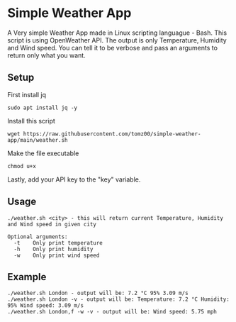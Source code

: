# Simple Weather App
A Very simple Weather App made in Linux scripting languague - Bash. This script is using OpenWeather API. The output is only Temperature, Humidity and Wind speed. You can tell it to be verbose and pass an arguments to return only what you want.

## Setup

First install jq
```
sudo apt install jq -y
```
Install this script
```
wget https://raw.githubusercontent.com/tomz00/simple-weather-app/main/weather.sh
```
Make the file executable
```
chmod u+x
```
Lastly, add your API key to the "key" variable.

## Usage
```
./weather.sh <city> - this will return current Temperature, Humidity and Wind speed in given city

Optional arguments:
  -t    Only print temperature
  -h    Only print humidity
  -w    Only print wind speed
```

## Example
```
./weather.sh London - output will be: 7.2 °C 95% 3.09 m/s
./weather.sh London -v - output will be: Temperature: 7.2 °C Humidity: 95% Wind speed: 3.09 m/s
./weather.sh London,f -w -v - output will be: Wind speed: 5.75 mph
```
